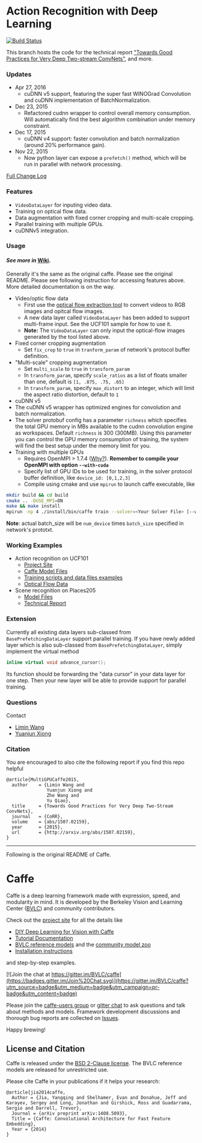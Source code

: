 # Action Recognition with Deep Learning

[![Build Status](https://travis-ci.org/yjxiong/caffe.svg?branch=action_recog)](https://travis-ci.org/yjxiong/caffe)

This branch hosts the code for the technical report ["Towards Good Practices for Very Deep Two-stream ConvNets"](http://arxiv.org/abs/1507.02159), and more.

### Updates
- Apr 27, 2016
  * cuDNN v5 support, featuring the super fast WINOGrad Convolution and cuDNN implementation of BatchNormalization.
- Dec 23, 2015
  * Refactored cudnn wrapper to control overall memory consumption. Will automatically find the best algorithm combination under memory constraint.
- Dec 17, 2015
  * cuDNN v4 support: faster convolution and batch normalization (around 20% performance gain).
- Nov 22, 2015
  * Now python layer can expose a `prefetch()` method, which will be run in parallel with network processing.

[Full Change Log](CHANGELOG.md)

### Features
- `VideoDataLayer` for inputing video data.
- Training on optical flow data. 
- Data augmentation with fixed corner cropping and multi-scale cropping.
- Parallel training with multiple GPUs.
- cuDNNv5 integration.

### Usage

#### *See more in* [Wiki](https://github.com/yjxiong/caffe/wiki).

Generally it's the same as the original caffe. Please see the original README. 
Please see following instruction for accessing features above. More detailed documentation is on the way.

- Video/optic flow data
  - First use the [optical flow extraction tool](https://github.com/wanglimin/dense_flow) to convert videos to RGB images and opitcal flow images.
  - A new data layer called `VideoDataLayer` has been added to support multi-frame input. See the UCF101 sample for how to use it.
  - **Note:** The `VideoDataLayer` can only input the optical-flow images generated by the tool listed above.
- Fixed corner cropping augmentation
  - Set `fix_crop` to `true` in `tranform_param` of network's protocol buffer definition.
- "Multi-scale" cropping augmentation
  - Set `multi_scale` to `true` in `transform_param`
  - In `transform_param`, specify `scale_ratios` as a list of floats smaller than one, default is `[1, .875, .75, .65]`
  - In `transform_param`, specify `max_distort` to an integer, which will limit the aspect ratio distortion, default to `1`
- cuDNN v5
 - The cuDNN v5 wrapper has optimized engines for convolution and batch normalization.
 - The solver protobuf config has a parameter `richness` which specifies the total GPU memory in MBs available to the cudnn convolution engine as workspaces. Default `richness` is 300 (300MB). Using this parameter you can control the GPU memory consumption of training, the system will find the best setup under the memory limit for you.
- Training with multiple GPUs
  - Requires OpenMPI > 1.7.4 ([Why?](https://www.open-mpi.org/faq/?category=runcuda)). **Remember to compile your OpenMPI with option `--with-cuda`**
  - Specify list of GPU IDs to be used for training, in the solver protocol buffer definition, like `device_id: [0,1,2,3]`
  - Compile using cmake and use `mpirun` to launch caffe executable, like 
```bash
mkdir build && cd build
cmake .. -DUSE_MPI=ON
make && make install
mpirun -np 4 ./install/bin/caffe train --solver=<Your Solver File> [--weights=<Pretrained caffemodel>]
```
**Note**: actual batch_size will be `num_device` times `batch_size` specified in network's prototxt.

### Working Examples
- Action recognition on UCF101
  - [Project Site](http://personal.ie.cuhk.edu.hk/~xy012/others/action_recog/)
  - [Caffe Model Files](https://github.com/yjxiong/caffe/tree/action_recog/models/action_recognition)
  - [Training scripts and data files examples](https://github.com/yjxiong/caffe/tree/action_recog/examples/action_recognition)
  - [Optical Flow Data](http://mmlab.siat.ac.cn/very_deep_two_stream_model/ucf101_flow_img_tvl1_gpu.zip)
- Scene recognition on Places205
  - [Model Files](https://github.com/wanglimin/Places205-VGGNet)
  - [Technical Report](http://wanglimin.github.io/papers/WangGHQ15.pdf)

### Extension
Currently all existing data layers sub-classed from `BasePrefetchingDataLayer` support parallel training. If you have newly added layer which is also sub-classed from `BasePrefetchingDataLayer`, simply implement the virtual method 
```C++
inline virtual void advance_cursor();
```
Its function should be forwarding the "data cursor" in your data layer for one step. Then your new layer will be able to provide support for parallel training.

### Questions
Contact 
- [Limin Wang](http://wanglimin.github.io/)
- [Yuanjun Xiong](http://personal.ie.cuhk.edu.hk/~xy012/)

### Citation
You are encouraged to also cite the following report if you find this repo helpful

```
@article{MultiGPUCaffe2015,
  author    = {Limin Wang and
               Yuanjun Xiong and
               Zhe Wang and
               Yu Qiao},
  title     = {Towards Good Practices for Very Deep Two-Stream ConvNets},
  journal   = {CoRR},
  volume    = {abs/1507.02159},
  year      = {2015},
  url       = {http://arxiv.org/abs/1507.02159},
}
```

----
Following is the original README of Caffe.

# Caffe

Caffe is a deep learning framework made with expression, speed, and modularity in mind.
It is developed by the Berkeley Vision and Learning Center ([BVLC](http://bvlc.eecs.berkeley.edu)) and community contributors.

Check out the [project site](http://caffe.berkeleyvision.org) for all the details like

- [DIY Deep Learning for Vision with Caffe](https://docs.google.com/presentation/d/1UeKXVgRvvxg9OUdh_UiC5G71UMscNPlvArsWER41PsU/edit#slide=id.p)
- [Tutorial Documentation](http://caffe.berkeleyvision.org/tutorial/)
- [BVLC reference models](http://caffe.berkeleyvision.org/model_zoo.html) and the [community model zoo](https://github.com/BVLC/caffe/wiki/Model-Zoo)
- [Installation instructions](http://caffe.berkeleyvision.org/installation.html)

and step-by-step examples.

[![Join the chat at https://gitter.im/BVLC/caffe](https://badges.gitter.im/Join%20Chat.svg)](https://gitter.im/BVLC/caffe?utm_source=badge&utm_medium=badge&utm_campaign=pr-badge&utm_content=badge)

Please join the [caffe-users group](https://groups.google.com/forum/#!forum/caffe-users) or [gitter chat](https://gitter.im/BVLC/caffe) to ask questions and talk about methods and models.
Framework development discussions and thorough bug reports are collected on [Issues](https://github.com/BVLC/caffe/issues).

Happy brewing!

## License and Citation

Caffe is released under the [BSD 2-Clause license](https://github.com/BVLC/caffe/blob/master/LICENSE).
The BVLC reference models are released for unrestricted use.

Please cite Caffe in your publications if it helps your research:

    @article{jia2014caffe,
      Author = {Jia, Yangqing and Shelhamer, Evan and Donahue, Jeff and Karayev, Sergey and Long, Jonathan and Girshick, Ross and Guadarrama, Sergio and Darrell, Trevor},
      Journal = {arXiv preprint arXiv:1408.5093},
      Title = {Caffe: Convolutional Architecture for Fast Feature Embedding},
      Year = {2014}
    }
